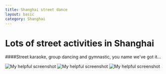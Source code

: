 ```yaml
---
title: Shanghai street dance
layout: basic
category: Shanghai
---
```



Lots of street activities in Shanghai
=====================================

####Street karaoke, group dancing and gymnastic, you name we've got it...


![My helpful screenshot](http://res.cloudinary.com/djfwqxjdx/image/upload/v1412514554/dance1_rjuvyc.jpg)
![My helpful screenshot](http://res.cloudinary.com/djfwqxjdx/image/upload/v1412514668/dance2_ya1rh5.jpg)
![My helpful screenshot](http://res.cloudinary.com/djfwqxjdx/image/upload/v1412514908/dance3_hmtipi.jpg)